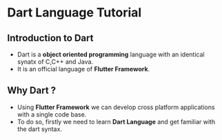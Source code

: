 # Dart Language Tutorial

## Introduction to Dart
- Dart is a **object oriented programming** language with an identical synatx of C,C++ and Java. 
- It is an official language of **Flutter Framework**. 

## Why Dart ?
- Using **Flutter Framework** we can develop cross platform applications with a single code base. 
- To do so, firstly we need to learn **Dart Language** and get familiar with the dart syntax.
